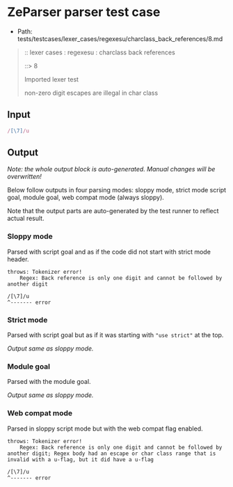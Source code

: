 # ZeParser parser test case

- Path: tests/testcases/lexer_cases/regexesu/charclass_back_references/8.md

> :: lexer cases : regexesu : charclass back references
>
> ::> 8
>
> Imported lexer test
>
> non-zero digit escapes are illegal in char class


## Input

`````js
/[\7]/u
`````

## Output

_Note: the whole output block is auto-generated. Manual changes will be overwritten!_

Below follow outputs in four parsing modes: sloppy mode, strict mode script goal, module goal, web compat mode (always sloppy).

Note that the output parts are auto-generated by the test runner to reflect actual result.

### Sloppy mode

Parsed with script goal and as if the code did not start with strict mode header.

`````
throws: Tokenizer error!
    Regex: Back reference is only one digit and cannot be followed by another digit

/[\7]/u
^------- error
`````

### Strict mode

Parsed with script goal but as if it was starting with `"use strict"` at the top.

_Output same as sloppy mode._

### Module goal

Parsed with the module goal.

_Output same as sloppy mode._

### Web compat mode

Parsed in sloppy script mode but with the web compat flag enabled.

`````
throws: Tokenizer error!
    Regex: Back reference is only one digit and cannot be followed by another digit; Regex body had an escape or char class range that is invalid with a u-flag, but it did have a u-flag

/[\7]/u
^------- error
`````

